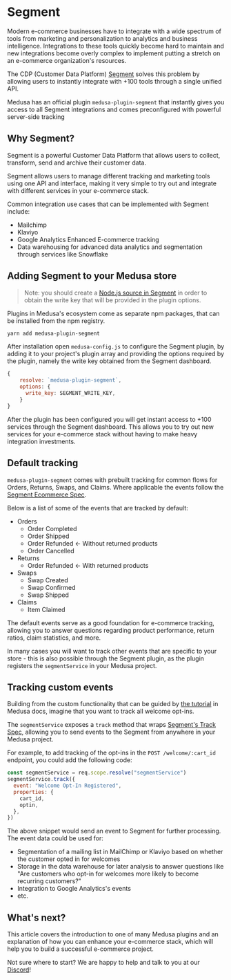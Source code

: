 # Segment

Modern e-commerce businesses have to integrate with a wide spectrum of tools from marketing and personalization to analytics and business intelligence. Integrations to these tools quickly become hard to maintain and new integrations become overly complex to implement putting a stretch on an e-commerce organization's resources.

The CDP (Customer Data Platform) [Segment](https://segment.com/) solves this problem by allowing users to instantly integrate with +100 tools through a single unified API.

Medusa has an official plugin `medusa-plugin-segment` that instantly gives you access to all Segment integrations and comes preconfigured with powerful server-side tracking

## Why Segment?

Segment is a powerful Customer Data Platform that allows users to collect, transform, send and archive their customer data.

Segment allows users to manage different tracking and marketing tools using one API and interface, making it very simple to try out and integrate with different services in your e-commerce stack.

Common integration use cases that can be implemented with Segment include:

- Mailchimp
- Klaviyo
- Google Analytics Enhanced E-commerce tracking
- Data warehousing for advanced data analytics and segmentation through services like Snowflake

## Adding Segment to your Medusa store

> Note: you should create a [Node.js source in Segment](https://segment.com/docs/connections/sources/catalog/libraries/server/node/quickstart/) in order to obtain the write key that will be provided in the plugin options.

Plugins in Medusa's ecosystem come as separate npm packages, that can be installed from the npm registry.

```bash
yarn add medusa-plugin-segment
```

After installation open `medusa-config.js` to configure the Segment plugin, by adding it to your project's plugin array and providing the options required by the plugin, namely the write key obtained from the Segment dashboard.

```jsx
{
    resolve: `medusa-plugin-segment`,
    options: {
      write_key: SEGMENT_WRITE_KEY,
    }
}
```

After the plugin has been configured you will get instant access to +100 services through the Segment dashboard. This allows you to try out new services for your e-commerce stack without having to make heavy integration investments.

## Default tracking

`medusa-plugin-segment` comes with prebuilt tracking for common flows for Orders, Returns, Swaps, and Claims. Where applicable the events follow the [Segment Ecommerce Spec](https://segment.com/docs/connections/spec/ecommerce/v2/).

Below is a list of some of the events that are tracked by default:

- Orders
  - Order Completed
  - Order Shipped
  - Order Refunded ← Without returned products
  - Order Cancelled
- Returns
  - Order Refunded ← With returned products
- Swaps
  - Swap Created
  - Swap Confirmed
  - Swap Shipped
- Claims
  - Item Claimed

The default events serve as a good foundation for e-commerce tracking, allowing you to answer questions regarding product performance, return ratios, claim statistics, and more.

In many cases you will want to track other events that are specific to your store - this is also possible through the Segment plugin, as the plugin registers the `segmentService` in your Medusa project.

## Tracking custom events

Building from the custom functionality that can be guided by [the tutorial](https://docs.medusajs.com/tutorial/adding-custom-functionality/) in Medusa docs, imagine that you want to track all welcome opt-ins.

The `segmentService` exposes a `track` method that wraps [Segment's Track Spec](https://segment.com/docs/connections/spec/track/), allowing you to send events to the Segment from anywhere in your Medusa project.

For example, to add tracking of the opt-ins in the `POST /welcome/:cart_id` endpoint, you could add the following code:

```jsx
const segmentService = req.scope.resolve("segmentService")
segmentService.track({
  event: "Welcome Opt-In Registered",
  properties: {
    cart_id,
    optin,
  },
})
```

The above snippet would send an event to Segment for further processing. The event data could be used for:

- Segmentation of a mailing list in MailChimp or Klaviyo based on whether the customer opted in for welcomes
- Storage in the data warehouse for later analysis to answer questions like "Are customers who opt-in for welcomes more likely to become recurring customers?"
- Integration to Google Analytics's events
- etc.

## What's next?

This article covers the introduction to one of many Medusa plugins and an explanation of how you can enhance your e-commerce stack, which will help you to build a successful e-commerce project.

Not sure where to start? We are happy to help and talk to you at our [Discord](https://discord.gg/EA5pd3WG)!
